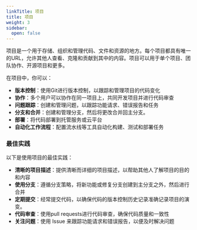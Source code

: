 ```yaml
---
linkTitle: 项目
title: 项目
weight: 3
sidebar:
  open: false
---
```


项目是一个用于存储、组织和管理代码、文件和资源的地方。每个项目都具有唯一的URL，允许其他人查看、克隆和贡献到其中的内容。项目可以用于单个项目、团队协作、开源项目和更多。

在项目中，你可以：

- **版本控制**：使用Git进行版本控制，以跟踪和管理项目的代码变化
- **协作**：多个用户可以协作在同一项目上，共同开发项目并进行代码审查
- **问题跟踪**：创建和管理问题，以跟踪功能请求、错误报告和任务
- **分支和合并**：创建和管理分支，然后将更改合并回主分支。
- **部署**：将代码部署到托管服务或云平台
- **自动化工作流程**：配置流水线等工具自动化构建、测试和部署任务

### 最佳实践

以下是使用项目的最佳实践：

- **清晰的项目描述**：提供清晰而详细的项目描述，以帮助其他人了解项目的目的和内容
- **使用分支**：遵循分支策略，将新功能或修复分支创建到主分支之外，然后进行合并
- **定期提交**：经常提交代码，以确保代码的版本控制历史记录准确记录项目的演变。
- **代码审查**：使用pull requests进行代码审查，确保代码质量和一致性
- **关注问题**：使用 Issue 来跟踪功能请求和错误报告，以便及时解决问题